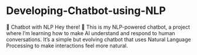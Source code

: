 # Developing-Chatbot-using-NLP
🤖 Chatbot with NLP  Hey there! 👋 This is my NLP-powered chatbot, a project where I’m learning how to make AI understand and respond to human conversations. It’s a simple but evolving chatbot that uses Natural Language Processing to make interactions feel more natural.
